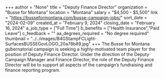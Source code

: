 +++
author = "None"
title = "Deputy Finance Director"
organization = "Busse for Montana"
location = "Montana"
salary = "$4,500 - $5,500"
link = "https://busseformontana.com/busse-campaign-jobs/"
sort_date = "2024-02-09"
created_at = "February 9, 2024"
closing_date = "February 16, 2024"
a_job_type = ["Full Time"]
b_benefits = ["Health Insurance","Paid Leave"]
c_feedback = ""
aa_degrees_required = "No degree required"
thumbnail = "../../images/B4GStampFCLight-SurfacesBUSSEGovLOGO_20a78b89.jpg"
+++
The Busse for Montana gubernatorial campaign is seeking a highly-motivated team player for the position of Deputy Finance Director. Under the direction of the Deputy Campaign Manager and Finance Director, the role of the Deputy Finance Director will be to support all aspects of the campaign’s fundraising and finance reporting program. 